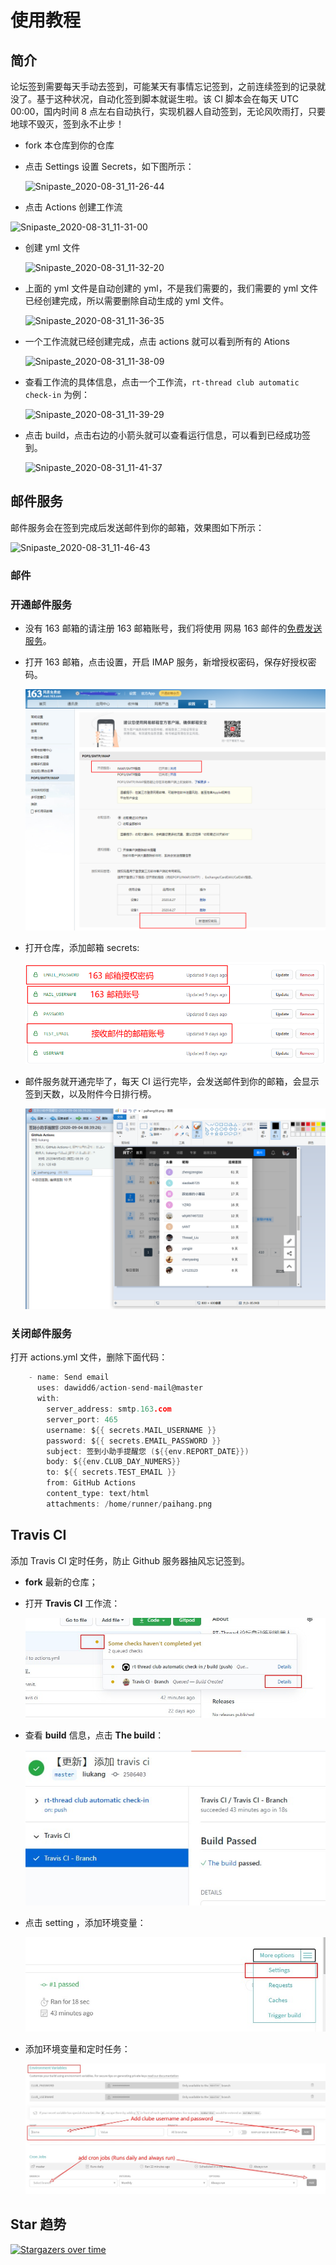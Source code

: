 # 使用教程

## 简介

论坛签到需要每天手动去签到，可能某天有事情忘记签到，之前连续签到的记录就没了。基于这种状况，自动化签到脚本就诞生啦。该 CI 脚本会在每天 UTC 00:00，国内时间 8 点左右自动执行，实现机器人自动签到，无论风吹雨打，只要地球不毁灭，签到永不止步！

- fork 本仓库到你的仓库

- 点击 Settings 设置 Secrets，如下图所示：

  ![Snipaste_2020-08-31_11-26-44](figures/Snipaste_2020-08-31_11-26-44.png)

- 点击 Actions 创建工作流

![Snipaste_2020-08-31_11-31-00](figures/Snipaste_2020-08-31_11-31-00.png)

- 创建 yml 文件

  ![Snipaste_2020-08-31_11-32-20](figures/Snipaste_2020-08-31_11-32-20.png)

- 上面的 yml 文件是自动创建的 yml，不是我们需要的，我们需要的 yml 文件已经创建完成，所以需要删除自动生成的 yml 文件。

  ![Snipaste_2020-08-31_11-36-35](figures/Snipaste_2020-08-31_11-36-35.png)

- 一个工作流就已经创建完成，点击 actions 就可以看到所有的 Ations

  ![Snipaste_2020-08-31_11-38-09](figures/Snipaste_2020-08-31_11-38-09.png)

- 查看工作流的具体信息，点击一个工作流，`rt-thread club automatic check-in` 为例：

  ![Snipaste_2020-08-31_11-39-29](figures/Snipaste_2020-08-31_11-39-29.png)

- 点击 build，点击右边的小箭头就可以查看运行信息，可以看到已经成功签到。

  ![Snipaste_2020-08-31_11-41-37](figures/Snipaste_2020-08-31_11-41-37.png)

## 邮件服务

邮件服务会在签到完成后发送邮件到你的邮箱，效果图如下所示：

![Snipaste_2020-08-31_11-46-43](figures/Snipaste_2020-08-31_11-46-43.png)

### 邮件

### 开通邮件服务

- 没有 163 邮箱的请注册 163 邮箱账号，我们将使用 网易 163 邮件的[免费发送服务](http://help.163.com/09/1223/14/5R7P3QI100753VB8.html)。

- 打开 163 邮箱，点击设置，开启 IMAP 服务，新增授权密码，保存好授权密码。

  ![163](figures/163.png)

- 打开仓库，添加邮箱 secrets:

  ![email](figures/email.png)

- 邮件服务就开通完毕了，每天 CI 运行完毕，会发送邮件到你的邮箱，会显示签到天数，以及附件今日排行榜。

  ![paihang](figures/paihang.png)

### 关闭邮件服务

打开 actions.yml 文件，删除下面代码：

```c
    - name: Send email
      uses: dawidd6/action-send-mail@master
      with:
        server_address: smtp.163.com
        server_port: 465
        username: ${{ secrets.MAIL_USERNAME }}
        password: ${{ secrets.EMAIL_PASSWORD }}
        subject: 签到小助手提醒您 (${{env.REPORT_DATE}})
        body: ${{env.CLUB_DAY_NUMERS}}
        to: ${{ secrets.TEST_EMAIL }}
        from: GitHub Actions
        content_type: text/html
        attachments: /home/runner/paihang.png
```

## Travis CI

添加 Travis CI 定时任务，防止 Github 服务器抽风忘记签到。

- **fork** 最新的仓库；

- 打开 **Travis CI** 工作流：

  ![travis_ci](figures/travis_ci.jpg)

- 查看 **build** 信息，点击 **The build**：

  ![travis_ci_build](figures/travis_ci_build.jpg)

- 点击 setting ，添加环境变量：

  ![travis_setting](figures/travis_setting.jpg)

- 添加环境变量和定时任务：

  ![travis_ci_env](figures/travis_ci_env.jpg)
  

## Star 趋势

[![Stargazers over time](https://starchart.cc/thread-liu/rt-thread-club.svg)](https://starchart.cc/thread-liu/rt-thread-club.svg)
